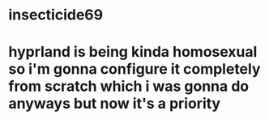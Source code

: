 # insecticide69
# hyprland is being kinda homosexual so i'm gonna configure it completely from scratch which i was gonna do anyways but now it's a priority
